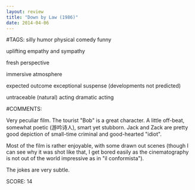 ```yaml
---
layout: review
title: "Down by Law (1986)"
date: 2014-04-06
---
```


#TAGS:
silly humor
physical comedy
funny

uplifting
empathy and sympathy

fresh perspective

immersive atmosphere

expected outcome
exceptional suspense (developments not predicted)

untraceable (natural) acting
dramatic acting

#COMMENTS:

Very peculiar film. The tourist "Bob" is a great character. A little off-beat, somewhat poetic (游吟诗人), smart yet stubborn. Jack and Zack are pretty good depiction of small-time criminal and good-hearted "idiot".

Most of the film is rather enjoyable, with some drawn out scenes (though I can see why it was shot like that, I get bored easily as the cinematography is not out of the world impressive as in "il conformista").

The jokes are very subtle.





SCORE:
14
